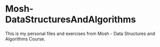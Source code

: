 # Mosh-DataStructuresAndAlgorithms
This is my personal files and exercises from Mosh - Data Structures and Algorithms Course.
